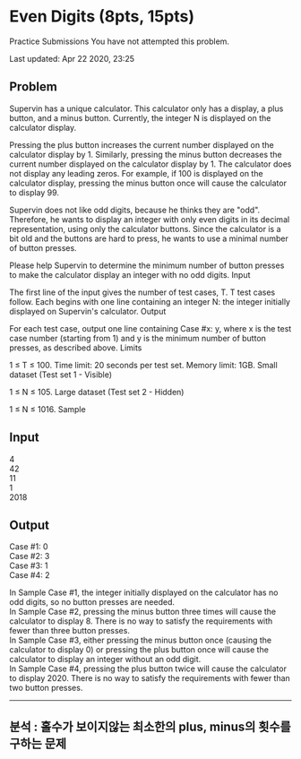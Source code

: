 # Even Digits (8pts, 15pts)

Practice Submissions
You have not attempted this problem.

Last updated: Apr 22 2020, 23:25

## Problem

Supervin has a unique calculator. This calculator only has a display, a plus button, and a minus button. Currently, the integer N is displayed on the calculator display.

Pressing the plus button increases the current number displayed on the calculator display by 1. Similarly, pressing the minus button decreases the current number displayed on the calculator display by 1. The calculator does not display any leading zeros. For example, if 100 is displayed on the calculator display, pressing the minus button once will cause the calculator to display 99.

Supervin does not like odd digits, because he thinks they are "odd". Therefore, he wants to display an integer with only even digits in its decimal representation, using only the calculator buttons. Since the calculator is a bit old and the buttons are hard to press, he wants to use a minimal number of button presses.

Please help Supervin to determine the minimum number of button presses to make the calculator display an integer with no odd digits.
Input

The first line of the input gives the number of test cases, T. T test cases follow. Each begins with one line containing an integer N: the integer initially displayed on Supervin's calculator.
Output

For each test case, output one line containing Case #x: y, where x is the test case number (starting from 1) and y is the minimum number of button presses, as described above.
Limits

1 ≤ T ≤ 100.
Time limit: 20 seconds per test set.
Memory limit: 1GB.
Small dataset (Test set 1 - Visible)

1 ≤ N ≤ 105.
Large dataset (Test set 2 - Hidden)

1 ≤ N ≤ 1016.
Sample

## Input
  	
4  
42  
11  
1  
2018  

## Output

Case #1: 0  
Case #2: 3  
Case #3: 1  
Case #4: 2  

  

In Sample Case #1, the integer initially displayed on the calculator has no odd digits, so no button presses are needed.  
In Sample Case #2, pressing the minus button three times will cause the calculator to display 8. There is no way to satisfy the requirements with fewer than three button presses.  
In Sample Case #3, either pressing the minus button once (causing the calculator to display 0) or pressing the plus button once will cause the calculator to display an integer without an odd digit.  
In Sample Case #4, pressing the plus button twice will cause the calculator to display 2020. There is no way to satisfy the requirements with fewer than two button presses.  

---
## 분석 : 홀수가 보이지않는 최소한의 plus, minus의 횟수를 구하는 문제
